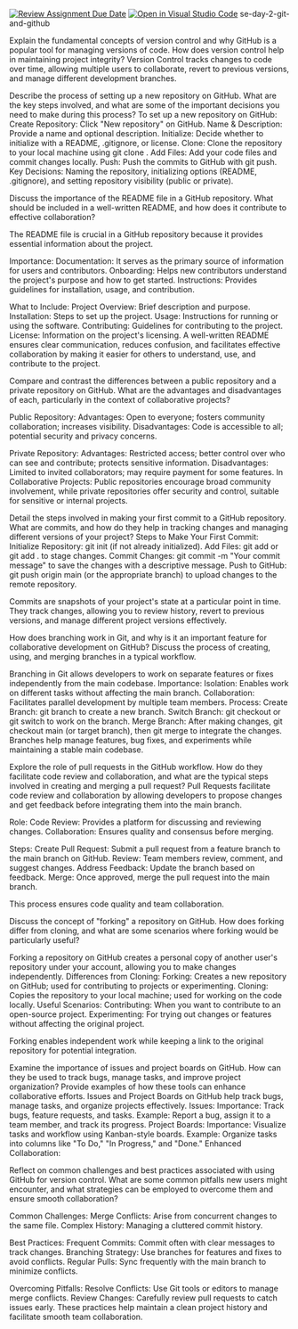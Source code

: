 [![Review Assignment Due Date](https://classroom.github.com/assets/deadline-readme-button-22041afd0340ce965d47ae6ef1cefeee28c7c493a6346c4f15d667ab976d596c.svg)](https://classroom.github.com/a/8wgCKhpZ)
[![Open in Visual Studio Code](https://classroom.github.com/assets/open-in-vscode-2e0aaae1b6195c2367325f4f02e2d04e9abb55f0b24a779b69b11b9e10269abc.svg)](https://classroom.github.com/online_ide?assignment_repo_id=15603492&assignment_repo_type=AssignmentRepo)
se-day-2-git-and-github

Explain the fundamental concepts of version control and why GitHub is a popular tool for managing versions of code. How does version control help in maintaining project integrity?
Version Control tracks changes to code over time, allowing multiple users to collaborate, revert to previous versions, and manage different development branches.

Describe the process of setting up a new repository on GitHub. What are the key steps involved, and what are some of the important decisions you need to make during this process?
To set up a new repository on GitHub:
Create Repository: Click "New repository" on GitHub.
Name & Description: Provide a name and optional description.
Initialize: Decide whether to initialize with a README, .gitignore, or license.
Clone: Clone the repository to your local machine using git clone <repository-url>.
Add Files: Add your code files and commit changes locally.
Push: Push the commits to GitHub with git push.
Key Decisions: Naming the repository, initializing options (README, .gitignore), and setting repository visibility (public or private).

Discuss the importance of the README file in a GitHub repository. What should be included in a well-written README, and how does it contribute to effective collaboration?


The README file is crucial in a GitHub repository because it provides essential information about the project.

Importance:
Documentation: It serves as the primary source of information for users and contributors.
Onboarding: Helps new contributors understand the project's purpose and how to get started.
Instructions: Provides guidelines for installation, usage, and contribution.



What to Include:
Project Overview: Brief description and purpose.
Installation: Steps to set up the project.
Usage: Instructions for running or using the software.
Contributing: Guidelines for contributing to the project.
License: Information on the project's licensing.
A well-written README ensures clear communication, reduces confusion, and facilitates effective collaboration by making it easier for others to understand, use, and contribute to the project.

Compare and contrast the differences between a public repository and a private repository on GitHub. What are the advantages and disadvantages of each, particularly in the context of collaborative projects?

Public Repository:
Advantages: Open to everyone; fosters community collaboration; increases visibility.
Disadvantages: Code is accessible to all; potential security and privacy concerns.

Private Repository:
Advantages: Restricted access; better control over who can see and contribute; protects sensitive information.
Disadvantages: Limited to invited collaborators; may require payment for some features.
In Collaborative Projects: Public repositories encourage broad community involvement, while private repositories offer security and control, suitable for sensitive or internal projects.

Detail the steps involved in making your first commit to a GitHub repository. What are commits, and how do they help in tracking changes and managing different versions of your project?
Steps to Make Your First Commit:
Initialize Repository: git init (if not already initialized).
Add Files: git add <file-name> or git add . to stage changes.
Commit Changes: git commit -m "Your commit message" to save the changes with a descriptive message.
Push to GitHub: git push origin main (or the appropriate branch) to upload changes to the remote repository.

Commits are snapshots of your project's state at a particular point in time. They track changes, allowing you to review history, revert to previous versions, and manage different project versions effectively.

How does branching work in Git, and why is it an important feature for collaborative development on GitHub? Discuss the process of creating, using, and merging branches in a typical workflow.

Branching in Git allows developers to work on separate features or fixes independently from the main codebase.
Importance:
Isolation: Enables work on different tasks without affecting the main branch.
Collaboration: Facilitates parallel development by multiple team members.
Process:
Create Branch: git branch <branch-name> to create a new branch.
Switch Branch: git checkout <branch-name> or git switch <branch-name> to work on the branch.
Merge Branch: After making changes, git checkout main (or target branch), then git merge <branch-name> to integrate the changes.
Branches help manage features, bug fixes, and experiments while maintaining a stable main codebase.

Explore the role of pull requests in the GitHub workflow. How do they facilitate code review and collaboration, and what are the typical steps involved in creating and merging a pull request?
Pull Requests facilitate code review and collaboration by allowing developers to propose changes and get feedback before integrating them into the main branch.

Role:
Code Review: Provides a platform for discussing and reviewing changes.
Collaboration: Ensures quality and consensus before merging.


Steps:
Create Pull Request: Submit a pull request from a feature branch to the main branch on GitHub.
Review: Team members review, comment, and suggest changes.
Address Feedback: Update the branch based on feedback.
Merge: Once approved, merge the pull request into the main branch.

This process ensures code quality and team collaboration.

Discuss the concept of "forking" a repository on GitHub. How does forking differ from cloning, and what are some scenarios where forking would be particularly useful?

Forking a repository on GitHub creates a personal copy of another user's repository under your account, allowing you to make changes independently.
Differences from Cloning:
Forking: Creates a new repository on GitHub; used for contributing to projects or experimenting.
Cloning: Copies the repository to your local machine; used for working on the code locally.
Useful Scenarios:
Contributing: When you want to contribute to an open-source project.
Experimenting: For trying out changes or features without affecting the original project.

Forking enables independent work while keeping a link to the original repository for potential integration.

Examine the importance of issues and project boards on GitHub. How can they be used to track bugs, manage tasks, and improve project organization? Provide examples of how these tools can enhance collaborative efforts.
Issues and Project Boards on GitHub help track bugs, manage tasks, and organize projects effectively.
Issues:
Importance: Track bugs, feature requests, and tasks.
Example: Report a bug, assign it to a team member, and track its progress.
Project Boards:
Importance: Visualize tasks and workflow using Kanban-style boards.
Example: Organize tasks into columns like "To Do," "In Progress," and "Done."
Enhanced Collaboration:

Reflect on common challenges and best practices associated with using GitHub for version control. What are some common pitfalls new users might encounter, and what strategies can be employed to overcome them and ensure smooth collaboration?

Common Challenges:
Merge Conflicts: Arise from concurrent changes to the same file.
Complex History: Managing a cluttered commit history.

Best Practices:
Frequent Commits: Commit often with clear messages to track changes.
Branching Strategy: Use branches for features and fixes to avoid conflicts.
Regular Pulls: Sync frequently with the main branch to minimize conflicts.

Overcoming Pitfalls:
Resolve Conflicts: Use Git tools or editors to manage merge conflicts.
Review Changes: Carefully review pull requests to catch issues early.
These practices help maintain a clean project history and facilitate smooth team collaboration.
